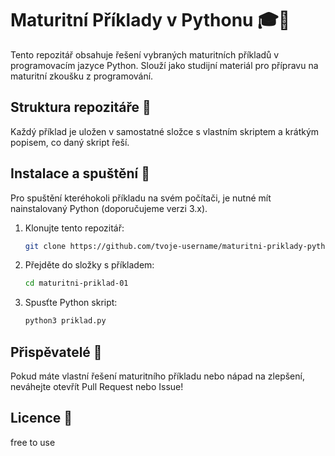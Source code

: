 # Maturitní Příklady v Pythonu 🎓🐍

Tento repozitář obsahuje řešení vybraných maturitních příkladů v programovacím jazyce Python. Slouží jako studijní materiál pro přípravu na maturitní zkoušku z programování.

## Struktura repozitáře 📂

Každý příklad je uložen v samostatné složce s vlastním skriptem a krátkým popisem, co daný skript řeší. 


## Instalace a spuštění 🚀

Pro spuštění kteréhokoli příkladu na svém počítači, je nutné mít nainstalovaný Python (doporučujeme verzi 3.x).

1. Klonujte tento repozitář:
    ```bash
    git clone https://github.com/tvoje-username/maturitni-priklady-python.git
    ```

2. Přejděte do složky s příkladem:
    ```bash
    cd maturitni-priklad-01
    ```

3. Spusťte Python skript:
    ```bash
    python3 priklad.py
    ```


## Přispěvatelé 🤝

Pokud máte vlastní řešení maturitního příkladu nebo nápad na zlepšení, neváhejte otevřít Pull Request nebo Issue!

## Licence 📄
free to use
